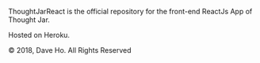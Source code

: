 ThoughtJarReact is the official repository for the front-end ReactJs App of Thought Jar.

Hosted on Heroku.

&copy; 2018, Dave Ho. All Rights Reserved

